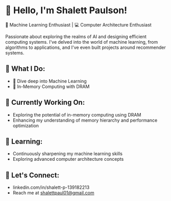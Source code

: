 # 👋 Hello, I'm Shalett Paulson!

🌟 Machine Learning Enthusiast | 💻 Computer Architecture Enthusiast

Passionate about exploring the realms of AI and designing efficient computing systems. I've delved into the world of machine learning, from algorithms to applications, and I've even built projects around recommender systems.

## 🚀 What I Do:
- 🤖 Dive deep into Machine Learning
- 🧠 In-Memory Computing with DRAM

## 🔭 Currently Working On:
- Exploring the potential of in-memory computing using DRAM
- Enhancing my understanding of memory hierarchy and performance optimization
  
## 🌱 Learning:
- Continuously sharpening my machine learning skills
- Exploring advanced computer architecture concepts

## 💬 Let's Connect:
- linkedin.com/in/shalett-p-139182213
- Reach me at shalettpaul01@gmail.com
 


